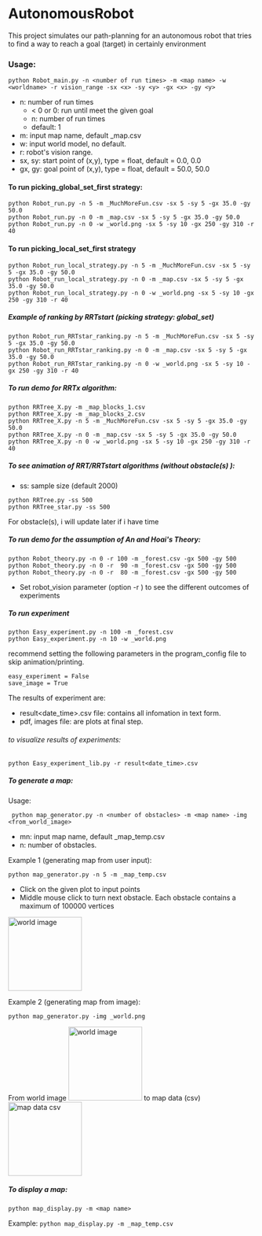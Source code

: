 # AutonomousRobot
This project simulates our path-planning for an autonomous robot that tries to find a way to reach a goal (target)
in certainly environment 
### Usage:
``` python Robot_main.py -n <number of run times> -m <map name> -w <worldname> -r vision_range -sx <x> -sy <y> -gx <x> -gy <y> ```

* n: number of run times
    - < 0 or 0: run until meet the given goal
    - n: number of run times
    - default: 1
* m: input map name, default _map.csv
* w: input world model, no default.
* r: robot's vision range.
* sx, sy: start point of (x,y), type = float, default = 0.0, 0.0
* gx, gy: goal point of (x,y), type = float, default = 50.0, 50.0

#### To run picking_global_set_first strategy:
```
python Robot_run.py -n 5 -m _MuchMoreFun.csv -sx 5 -sy 5 -gx 35.0 -gy 50.0
python Robot_run.py -n 0 -m _map.csv -sx 5 -sy 5 -gx 35.0 -gy 50.0
python Robot_run.py -n 0 -w _world.png -sx 5 -sy 10 -gx 250 -gy 310 -r 40
```
#### To run picking_local_set_first strategy
```
python Robot_run_local_strategy.py -n 5 -m _MuchMoreFun.csv -sx 5 -sy 5 -gx 35.0 -gy 50.0
python Robot_run_local_strategy.py -n 0 -m _map.csv -sx 5 -sy 5 -gx 35.0 -gy 50.0
python Robot_run_local_strategy.py -n 0 -w _world.png -sx 5 -sy 10 -gx 250 -gy 310 -r 40
```
##### Example of ranking by RRTstart (picking strategy: global_set)
```
python Robot_run_RRTstar_ranking.py -n 5 -m _MuchMoreFun.csv -sx 5 -sy 5 -gx 35.0 -gy 50.0
python Robot_run_RRTstar_ranking.py -n 0 -m _map.csv -sx 5 -sy 5 -gx 35.0 -gy 50.0
python Robot_run_RRTstar_ranking.py -n 0 -w _world.png -sx 5 -sy 10 -gx 250 -gy 310 -r 40
```
##### To run demo for RRTx algorithm:
```
python RRTree_X.py -m _map_blocks_1.csv
python RRTree_X.py -m _map_blocks_2.csv
python RRTree_X.py -n 5 -m _MuchMoreFun.csv -sx 5 -sy 5 -gx 35.0 -gy 50.0
python RRTree_X.py -n 0 -m _map.csv -sx 5 -sy 5 -gx 35.0 -gy 50.0
python RRTree_X.py -n 0 -w _world.png -sx 5 -sy 10 -gx 250 -gy 310 -r 40
```
##### To see animation of RRT/RRTstart algorithms (without obstacle(s) ):
*   ss: sample size (default 2000)
```
python RRTree.py -ss 500
python RRTree_star.py -ss 500
```
For obstacle(s), i will update later if i have time

##### To run demo for the assumption of An and Hoai's Theory:
``` 
python Robot_theory.py -n 0 -r 100 -m _forest.csv -gx 500 -gy 500
python Robot_theory.py -n 0 -r  90 -m _forest.csv -gx 500 -gy 500
python Robot_theory.py -n 0 -r  80 -m _forest.csv -gx 500 -gy 500
```
* Set robot_vision parameter (option -r ) to see the different outcomes of experiments
##### To run experiment
``` 
python Easy_experiment.py -n 100 -m _forest.csv
python Easy_experiment.py -n 10 -w _world.png
```
recommend setting the following parameters in the program_config file to skip animation/printing.
```
easy_experiment = False
save_image = True
```

The results of experiment are:
* result<date_time>.csv file: contains all infomation in text form.
* pdf, images file: are plots at final step.
###### to visualize results of experiments:

```
python Easy_experiment_lib.py -r result<date_time>.csv
```

##### To generate a map:
Usage:

``` python map_generator.py -n <number of obstacles> -m <map name> -img <from_world_image>```

* mn: input map name, default _map_temp.csv
* n: number of obstacles.

Example 1 (generating map from user input):  

``` python map_generator.py -n 5 -m _map_temp.csv  ```
- Click on the given plot to input points
- Middle mouse click to turn next obstacle. Each obstacle contains a maximum of 100000 vertices

<img src="https://github.com/ThanhBinhTran/autonomousRobot/blob/main/Map_generator/map_display_user_input_demo.png" width="150" alt="world image">

Example 2 (generating map from image):

``` python map_generator.py -img _world.png ```

From world image <img src="https://github.com/ThanhBinhTran/autonomousRobot/blob/main/Map_generator/_world.png" width="150" alt="world image"> to map data (csv) <img src="https://github.com/ThanhBinhTran/autonomousRobot/blob/main/Map_generator/map_display_world_demo.png" width="150" alt="map data csv">



##### To display a map: 
``` python map_display.py -m <map name> ```

Example: ``` python map_display.py -m _map_temp.csv ```